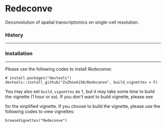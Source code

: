 # Redeconve
Deconvolution of spatial transcriptomics on single-cell resolution.

### History
---------------------



### Installation
---------------------
Please use the following codes to install *Redeconve*:
```{r}
# install.packages("devtools")
devtools::install_github("ZxZhou4150/Redeconve", build_vignettes = F)
```
You may also set `build_vignettes` as `T`, but it may take some time to build the vignette (1 hour or so). If you don't want to build vignette, please see 

[here]: file:///D:/PC/R/Redeconve/vignettes/Redeconve.html

for the sinplified vignette. If you choose to build the vignette, please use the following codes to view vignettes:
```{r}
browseVignettes("Redeconve")
```